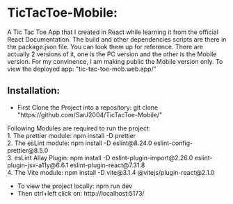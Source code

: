 # TicTacToe-Mobile:
A Tic Tac Toe App that I created in React while learning it from the official React Documentation. The build and other dependencies scripts are there in the package.json file. You can look them up for reference.
There are actually 2 versions of it, one is the PC version and the other is the Mobile version. For my convinence, I am making public the Mobile version only.
To view the deployed app: "tic-tac-toe-mob.web.app/"
## Installation:
<ul>
  <li>First Clone the Project into a repository: git clone "https://github.com/SarJ2004/TicTacToe-Mobile/"</li>
</ul>
Following Modules are required to run the project:
<br>
1. The prettier module: npm install -D prettier<br>
2. The esLint module: npm install -D eslint@8.24.0 eslint-config-prettier@8.5.0<br>
3. esLint Allay Plugin: npm install -D eslint-plugin-import@2.26.0 eslint-plugin-jsx-a11y@6.6.1 eslint-plugin-react@7.31.8<br>
4. The Vite module: npm install -D vite@3.1.4 @vitejs/plugin-react@2.1.0<br>
<ul>
  <li> To view the project locally: npm run dev</li>
  <li>Then ctrl+left click on: http://localhost:5173/</li>
</ul>
